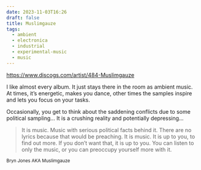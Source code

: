 ```yaml
---
date: 2023-11-03T16:26
draft: false
title: Muslimgauze
tags:
  - ambient
  - electronica
  - industrial
  - experimental-music
  - music
---
```

https://www.discogs.com/artist/484-Muslimgauze

I like almost every album. It just stays there in the room as ambient music. At times, it’s energetic, makes you dance, other times the samples inspire and lets you focus on your tasks.

Occasionally, you get to think about the saddening conflicts due to some political sampling… It is a crushing reality and potentially depressing…

> It is music. Music with serious political facts behind it. There are no lyrics because that would be preaching. It is music. It is up to you, to find out more. If you don’t want that, it is up to you. You can listen to only the music, or you can preoccupy yourself more with it.

<small>Bryn Jones AKA Muslimgauze</small>